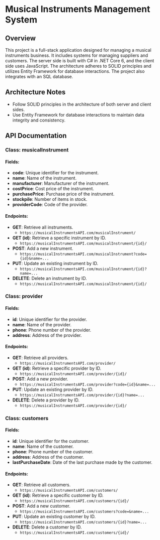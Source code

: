 # Musical Instruments Management System

## Overview

This project is a full-stack application designed for managing a musical instruments business. It includes systems for managing suppliers and customers. The server side is built with C# in .NET Core 6, and the client side uses JavaScript. The architecture adheres to SOLID principles and utilizes Entity Framework for database interactions. The project also integrates with an SQL database.

## Architecture Notes

-   Follow SOLID principles in the architecture of both server and client sides.
-   Use Entity Framework for database interactions to maintain data integrity and consistency.


## API Documentation

### **Class: musicalInstrument**

#### Fields:

-   **code**: Unique identifier for the instrument.
-   **name**: Name of the instrument.
-   **manufacturer**: Manufacturer of the instrument.
-   **costPrice**: Cost price of the instrument.
-   **purchasePrice**: Purchase price of the instrument.
-   **stockpile**: Number of items in stock.
-   **providerCode**: Code of the provider.

#### Endpoints:

-   **GET**: Retrieve all instruments.
    -   `https://musicalInstrumentsAPI.com/musicalInstrument/`
-   **GET (id)**: Retrieve a specific instrument by ID.
    -   `https://musicalInstrumentsAPI.com/musicalInstrument/{id}/`
-   **POST**: Add a new instrument.
    -   `https://musicalInstrumentsAPI.com/musicalInstrument?code={id}&name=...`
-   **PUT**: Update an existing instrument by ID.
    -   `https://musicalInstrumentsAPI.com/musicalInstrument/{id}?name=...`
-   **DELETE**: Delete an instrument by ID.
    -   `https://musicalInstrumentsAPI.com/musicalInstrument/{id}/`

### **Class: provider**

#### Fields:

-   **id**: Unique identifier for the provider.
-   **name**: Name of the provider.
-   **phone**: Phone number of the provider.
-   **address**: Address of the provider.

#### Endpoints:

-   **GET**: Retrieve all providers.
    -   `https://musicalInstrumentsAPI.com/provider/`
-   **GET (id)**: Retrieve a specific provider by ID.
    -   `https://musicalInstrumentsAPI.com/provider/{id}/`
-   **POST**: Add a new provider.
    -   `https://musicalInstrumentsAPI.com/provider?code={id}&name=...`
-   **PUT**: Update an existing provider by ID.
    -   `https://musicalInstrumentsAPI.com/provider/{id}?name=...`
-   **DELETE**: Delete a provider by ID.
    -   `https://musicalInstrumentsAPI.com/provider/{id}/`

### **Class: customers**

#### Fields:

-   **id**: Unique identifier for the customer.
-   **name**: Name of the customer.
-   **phone**: Phone number of the customer.
-   **address**: Address of the customer.
-   **lastPurchaseDate**: Date of the last purchase made by the customer.

#### Endpoints:

-   **GET**: Retrieve all customers.
    -   `https://musicalInstrumentsAPI.com/customers/`
-   **GET (id)**: Retrieve a specific customer by ID.
    -   `https://musicalInstrumentsAPI.com/customers/{id}/`
-   **POST**: Add a new customer.
    -   `https://musicalInstrumentsAPI.com/customers?code=&name=...`
-   **PUT**: Update an existing customer by ID.
    -   `https://musicalInstrumentsAPI.com/customers/{id}?name=...`
-   **DELETE**: Delete a customer by ID.
    -   `https://musicalInstrumentsAPI.com/customers/{id}/`

